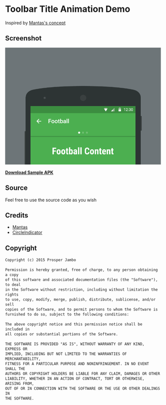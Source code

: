 Toolbar Title Animation Demo
============================

Inspired by [Mantas's concept](http://www.materialup.com/posts/title-animation)

<h2>Screenshot</h2>

![Screenshot](art/toolbar_title_animation.gif)

<a href="art/app_debug.apk"><b>Download Sample APK</b></a>

<h2>Source</h2>

Feel free to use the source code as you wish

<h2>Credits</h2>

  * [Mantas](http://www.materialup.com/posts/title-animation)
  * [CircleIndicator](https://github.com/ongakuer/CircleIndicator)

<h2>Copyright</h2>

    Copyright (c) 2015 Prosper Jambo

    Permission is hereby granted, free of charge, to any person obtaining a copy
    of this software and associated documentation files (the "Software"), to deal
    in the Software without restriction, including without limitation the rights
    to use, copy, modify, merge, publish, distribute, sublicense, and/or sell
    copies of the Software, and to permit persons to whom the Software is
    furnished to do so, subject to the following conditions:

    The above copyright notice and this permission notice shall be included in
    all copies or substantial portions of the Software.

    THE SOFTWARE IS PROVIDED "AS IS", WITHOUT WARRANTY OF ANY KIND, EXPRESS OR
    IMPLIED, INCLUDING BUT NOT LIMITED TO THE WARRANTIES OF MERCHANTABILITY,
    FITNESS FOR A PARTICULAR PURPOSE AND NONINFRINGEMENT. IN NO EVENT SHALL THE
    AUTHORS OR COPYRIGHT HOLDERS BE LIABLE FOR ANY CLAIM, DAMAGES OR OTHER
    LIABILITY, WHETHER IN AN ACTION OF CONTRACT, TORT OR OTHERWISE, ARISING FROM,
    OUT OF OR IN CONNECTION WITH THE SOFTWARE OR THE USE OR OTHER DEALINGS IN
    THE SOFTWARE.
